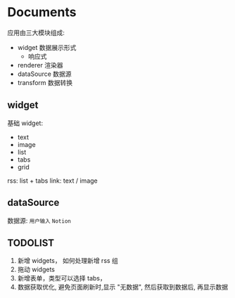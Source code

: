 # Documents

应用由三大模块组成:

- widget 数据展示形式
  - 响应式
- renderer 渲染器
- dataSource 数据源
- transform 数据转换

## widget

基础 widget:

- text
- image
- list
- tabs
- grid

rss: list + tabs
link: text / image

## dataSource

数据源: `用户输入` `Notion`


## TODOLIST

1. 新增 widgets， 如何处理新增 rss 组
2. 拖动 widgets
3. 新增表单，类型可以选择 tabs，
4. 数据获取优化, 避免页面刷新时,显示 "无数据", 然后获取到数据后, 再显示数据